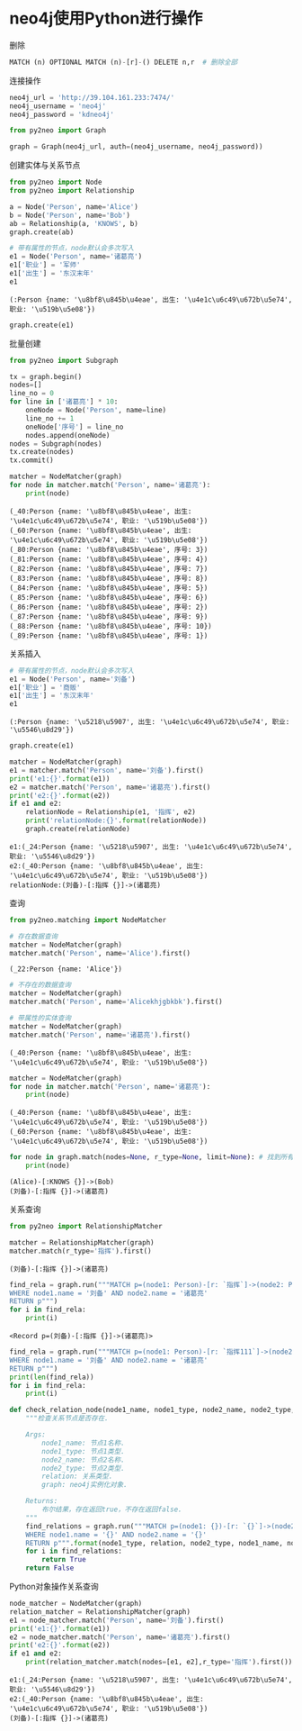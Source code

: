 # neo4j使用Python进行操作

删除

~~~python
MATCH (n) OPTIONAL MATCH (n)-[r]-() DELETE n,r  # 删除全部
~~~

连接操作


```python
neo4j_url = 'http://39.104.161.233:7474/'
neo4j_username = 'neo4j'
neo4j_password = 'kdneo4j'
```


```python
from py2neo import Graph
```


```python
graph = Graph(neo4j_url, auth=(neo4j_username, neo4j_password))
```

创建实体与关系节点


```python
from py2neo import Node
from py2neo import Relationship
```


```python
a = Node('Person', name='Alice')
b = Node('Person', name='Bob')
ab = Relationship(a, 'KNOWS', b)
graph.create(ab)
```


```python
# 带有属性的节点，node默认会多次写入
e1 = Node('Person', name='诸葛亮')
e1['职业'] = '军师'
e1['出生'] = '东汉末年'
e1
```




    (:Person {name: '\u8bf8\u845b\u4eae', 出生: '\u4e1c\u6c49\u672b\u5e74', 职业: '\u519b\u5e08'})




```python
graph.create(e1)
```

批量创建


```python
from py2neo import Subgraph
```


```python
tx = graph.begin()
nodes=[]
line_no = 0
for line in ['诸葛亮'] * 10:
    oneNode = Node('Person', name=line)
    line_no += 1
    oneNode['序号'] = line_no
    nodes.append(oneNode)
nodes = Subgraph(nodes)
tx.create(nodes)
tx.commit()
```


```python
matcher = NodeMatcher(graph)
for node in matcher.match('Person', name='诸葛亮'):
    print(node)
```

    (_40:Person {name: '\u8bf8\u845b\u4eae', 出生: '\u4e1c\u6c49\u672b\u5e74', 职业: '\u519b\u5e08'})
    (_60:Person {name: '\u8bf8\u845b\u4eae', 出生: '\u4e1c\u6c49\u672b\u5e74', 职业: '\u519b\u5e08'})
    (_80:Person {name: '\u8bf8\u845b\u4eae', 序号: 3})
    (_81:Person {name: '\u8bf8\u845b\u4eae', 序号: 4})
    (_82:Person {name: '\u8bf8\u845b\u4eae', 序号: 7})
    (_83:Person {name: '\u8bf8\u845b\u4eae', 序号: 8})
    (_84:Person {name: '\u8bf8\u845b\u4eae', 序号: 5})
    (_85:Person {name: '\u8bf8\u845b\u4eae', 序号: 6})
    (_86:Person {name: '\u8bf8\u845b\u4eae', 序号: 2})
    (_87:Person {name: '\u8bf8\u845b\u4eae', 序号: 9})
    (_88:Person {name: '\u8bf8\u845b\u4eae', 序号: 10})
    (_89:Person {name: '\u8bf8\u845b\u4eae', 序号: 1})


关系插入


```python
# 带有属性的节点，node默认会多次写入
e1 = Node('Person', name='刘备')
e1['职业'] = '商贩'
e1['出生'] = '东汉末年'
e1
```




    (:Person {name: '\u5218\u5907', 出生: '\u4e1c\u6c49\u672b\u5e74', 职业: '\u5546\u8d29'})




```python
graph.create(e1)
```


```python
matcher = NodeMatcher(graph)
e1 = matcher.match('Person', name='刘备').first()
print('e1:{}'.format(e1))
e2 = matcher.match('Person', name='诸葛亮').first()
print('e2:{}'.format(e2))
if e1 and e2:
    relationNode = Relationship(e1, '指挥', e2)
    print('relationNode:{}'.format(relationNode))
    graph.create(relationNode)
```

    e1:(_24:Person {name: '\u5218\u5907', 出生: '\u4e1c\u6c49\u672b\u5e74', 职业: '\u5546\u8d29'})
    e2:(_40:Person {name: '\u8bf8\u845b\u4eae', 出生: '\u4e1c\u6c49\u672b\u5e74', 职业: '\u519b\u5e08'})
    relationNode:(刘备)-[:指挥 {}]->(诸葛亮)


查询


```python
from py2neo.matching import NodeMatcher
```


```python
# 存在数据查询
matcher = NodeMatcher(graph)
matcher.match('Person', name='Alice').first()
```




    (_22:Person {name: 'Alice'})




```python
# 不存在的数据查询
matcher = NodeMatcher(graph)
matcher.match('Person', name='Alicekhjgbkbk').first()
```


```python
# 带属性的实体查询
matcher = NodeMatcher(graph)
matcher.match('Person', name='诸葛亮').first()
```




    (_40:Person {name: '\u8bf8\u845b\u4eae', 出生: '\u4e1c\u6c49\u672b\u5e74', 职业: '\u519b\u5e08'})




```python
matcher = NodeMatcher(graph)
for node in matcher.match('Person', name='诸葛亮'):
    print(node)
```

    (_40:Person {name: '\u8bf8\u845b\u4eae', 出生: '\u4e1c\u6c49\u672b\u5e74', 职业: '\u519b\u5e08'})
    (_60:Person {name: '\u8bf8\u845b\u4eae', 出生: '\u4e1c\u6c49\u672b\u5e74', 职业: '\u519b\u5e08'})



```python
for node in graph.match(nodes=None, r_type=None, limit=None): # 找到所有的relationships
    print(node)
```

    (Alice)-[:KNOWS {}]->(Bob)
    (刘备)-[:指挥 {}]->(诸葛亮)


关系查询


```python
from py2neo import RelationshipMatcher
```


```python
matcher = RelationshipMatcher(graph)
matcher.match(r_type='指挥').first()
```




    (刘备)-[:指挥 {}]->(诸葛亮)




```python
find_rela = graph.run("""MATCH p=(node1: Person)-[r: `指挥`]->(node2: Person)
WHERE node1.name = '刘备' AND node2.name = '诸葛亮'
RETURN p""")
for i in find_rela:
    print(i)
```

    <Record p=(刘备)-[:指挥 {}]->(诸葛亮)>



```python
find_rela = graph.run("""MATCH p=(node1: Person)-[r: `指挥111`]->(node2: Person)
WHERE node1.name = '刘备' AND node2.name = '诸葛亮'
RETURN p""")
print(len(find_rela))
for i in find_rela:
    print(i)
```


```python
def check_relation_node(node1_name, node1_type, node2_name, node2_type, relation, graph: Graph):
    """检查关系节点是否存在.

    Args:
        node1_name: 节点1名称.
        node1_type: 节点1类型.
        node2_name: 节点2名称.
        node2_type: 节点2类型.
        relation: 关系类型.
        graph: neo4j实例化对象.

    Returns:
        布尔结果，存在返回true，不存在返回false.
    """
    find_relations = graph.run("""MATCH p=(node1: {})-[r: `{}`]->(node2: {})
    WHERE node1.name = '{}' AND node2.name = '{}'
    RETURN p""".format(node1_type, relation, node2_type, node1_name, node2_name))
    for i in find_relations:
        return True
    return False
```

Python对象操作关系查询


```python
node_matcher = NodeMatcher(graph)
relation_matcher = RelationshipMatcher(graph)
e1 = node_matcher.match('Person', name='刘备').first()
print('e1:{}'.format(e1))
e2 = node_matcher.match('Person', name='诸葛亮').first()
print('e2:{}'.format(e2))
if e1 and e2:
    print(relation_matcher.match(nodes=[e1, e2],r_type='指挥').first())
```

    e1:(_24:Person {name: '\u5218\u5907', 出生: '\u4e1c\u6c49\u672b\u5e74', 职业: '\u5546\u8d29'})
    e2:(_40:Person {name: '\u8bf8\u845b\u4eae', 出生: '\u4e1c\u6c49\u672b\u5e74', 职业: '\u519b\u5e08'})
    (刘备)-[:指挥 {}]->(诸葛亮)



```python

```
